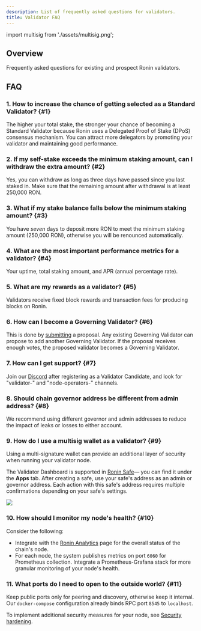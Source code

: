 ```yaml
---
description: List of frequently asked questions for validators.
title: Validator FAQ
---
```


import multisig from './assets/multisig.png';

## Overview

Frequently asked questions for existing and prospect Ronin validators.

## FAQ

### 1. How to increase the chance of getting selected as a Standard Validator? {#1}

The higher your total stake, the stronger your chance of becoming a Standard Validator because Ronin uses a Delegated Proof of Stake (DPoS) consensus mechanism. You can attract more delegators by promoting your validator and maintaining good performance.

### 2. If my self-stake exceeds the minimum staking amount, can I withdraw the extra amount? {#2}

Yes, you can withdraw as long as three days have passed since you last staked in. Make sure that the remaining amount after withdrawal is at least 250,000 RON.

### 3. What if my stake balance falls below the minimum staking amount? {#3}

You have *seven* days to deposit more RON to meet the minimum staking amount (250,000 RON), otherwise you will be renounced automatically.

### 4. What are the most important performance metrics for a validator? {#4}

Your uptime, total staking amount, and APR (annual percentage rate).

### 5. What are my rewards as a validator? {#5}

Validators receive fixed block rewards and transaction fees for producing blocks on Ronin.

### 6. How can I become a Governing Validator? {#6}

This is done by [submitting](./governance/proposals.mdx) a proposal. Any existing Governing Validator can propose to add another Governing Validator. If the proposal receives enough votes, the proposed validator becomes a Governing Validator.

### 7. How can I get support? {#7}

Join our [Discord](https://discord.gg/roninnetwork) after registering as a Validator Candidate, and look for "validator-" and "node-operators-" channels.

### 8. Should chain governor address be different from admin address? {#8}

We recommend using different governor and admin addresses to reduce the impact of leaks or losses to either account.

### 9. How do I use a multisig wallet as a validator? {#9}

Using a multi-signature wallet can provide an additional layer of security when running your validator node.

The Validator Dashboard is supported in [Ronin Safe](https://multisig.roninchain.com)—
you can find it under the **Apps** tab.
After creating a safe, use your safe's address as an admin or governor address.
Each action with this safe's address requires multiple confirmations depending
on your safe's settings.

<img src={multisig} width={1000} />

### 10. How should I monitor my node's health? {#10}

Consider the following:

* Integrate with the [Ronin Analytics](https://ronin-stats.roninchain.com) page
  for the overall status of the chain's node.
* For each node, the system publishes metrics on port `6060` for Prometheus
  collection. Integrate a Prometheus-Grafana stack for more granular monitoring
  of your node's health.

### 11. What ports do I need to open to the outside world? {#11}

Keep public ports only for peering and discovery, otherwise keep it internal. Our `docker-compose` configuration already binds RPC port `8545` to `localhost`.

To implement additional security measures for your node, see
[Security hardening](./setup/security.md).
